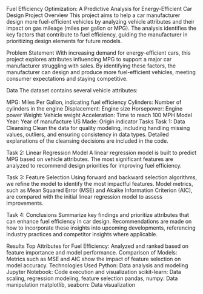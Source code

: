Fuel Efficiency Optimization: A Predictive Analysis for Energy-Efficient Car Design
Project Overview
This project aims to help a car manufacturer design more fuel-efficient vehicles by analyzing vehicle attributes and their impact on gas mileage (miles per gallon or MPG). The analysis identifies the key factors that contribute to fuel efficiency, guiding the manufacturer in prioritizing design elements for future models.


Problem Statement
With increasing demand for energy-efficient cars, this project explores attributes influencing MPG to support a major car manufacturer struggling with sales. By identifying these factors, the manufacturer can design and produce more fuel-efficient vehicles, meeting consumer expectations and staying competitive.

Data
The dataset contains several vehicle attributes:

MPG: Miles Per Gallon, indicating fuel efficiency
Cylinders: Number of cylinders in the engine
Displacement: Engine size
Horsepower: Engine power
Weight: Vehicle weight
Acceleration: Time to reach 100 MPH
Model Year: Year of manufacture
US Made: Origin indicator
Tasks
Task 1: Data Cleansing
Clean the data for quality modeling, including handling missing values, outliers, and ensuring consistency in data types. Detailed explanations of the cleansing decisions are included in the code.

Task 2: Linear Regression Model
A linear regression model is built to predict MPG based on vehicle attributes. The most significant features are analyzed to recommend design priorities for improving fuel efficiency.

Task 3: Feature Selection
Using forward and backward selection algorithms, we refine the model to identify the most impactful features. Model metrics, such as Mean Squared Error (MSE) and Akaike Information Criterion (AIC), are compared with the initial linear regression model to assess improvements.

Task 4: Conclusions
Summarize key findings and prioritize attributes that can enhance fuel efficiency in car design. Recommendations are made on how to incorporate these insights into upcoming developments, referencing industry practices and competitor insights where applicable.

Results
Top Attributes for Fuel Efficiency: Analyzed and ranked based on feature importance and model performance.
Comparison of Models: Metrics such as MSE and AIC show the impact of feature selection on model accuracy.
Technologies Used
Python: Data analysis and modeling
Jupyter Notebook: Code execution and visualization
scikit-learn: Data scaling, regression modeling, feature selection
pandas, numpy: Data manipulation
matplotlib, seaborn: Data visualization

